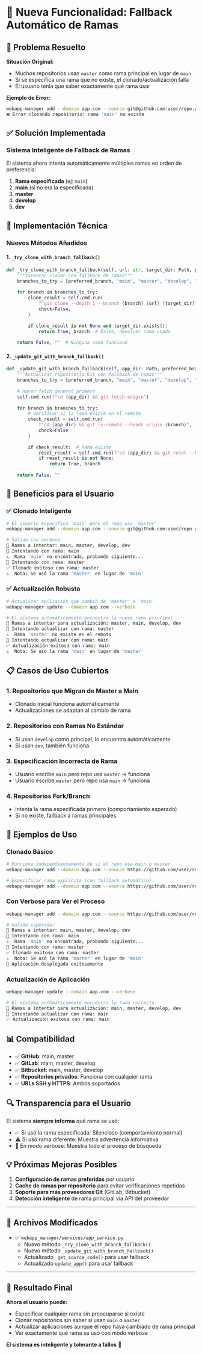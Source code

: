 # 🌿 Nueva Funcionalidad: Fallback Automático de Ramas

## 🎯 Problema Resuelto

**Situación Original:**
- Muchos repositorios usan `master` como rama principal en lugar de `main`
- Si se especifica una rama que no existe, el clonado/actualización falla
- El usuario tenía que saber exactamente qué rama usar

**Ejemplo de Error:**
```bash
webapp-manager add --domain app.com --source git@github.com:user/repo.git --branch main -p 3000
❌ Error clonando repositorio: rama 'main' no existe
```

## ✅ Solución Implementada

### **Sistema Inteligente de Fallback de Ramas**

El sistema ahora intenta automáticamente múltiples ramas en orden de preferencia:

1. **Rama especificada** (ej: `main`) 
2. **main** (si no era la especificada)
3. **master** 
4. **develop**
5. **dev**

## 🔧 Implementación Técnica

### Nuevos Métodos Añadidos

#### 1. `_try_clone_with_branch_fallback()`
```python
def _try_clone_with_branch_fallback(self, url: str, target_dir: Path, preferred_branch: str) -> tuple[bool, str]:
    """Intentar clonar con fallback de ramas"""
    branches_to_try = [preferred_branch, "main", "master", "develop", "dev"]
    
    for branch in branches_to_try:
        clone_result = self.cmd.run(
            f"git clone --depth 1 --branch {branch} {url} {target_dir}",
            check=False,
        )
        
        if clone_result is not None and target_dir.exists():
            return True, branch  # Éxito, devolver rama usada
    
    return False, ""  # Ninguna rama funcionó
```

#### 2. `_update_git_with_branch_fallback()`
```python
def _update_git_with_branch_fallback(self, app_dir: Path, preferred_branch: str) -> tuple[bool, str]:
    """Actualizar repositorio Git con fallback de ramas"""
    branches_to_try = [preferred_branch, "main", "master", "develop", "dev"]
    
    # Hacer fetch general primero
    self.cmd.run(f"cd {app_dir} && git fetch origin")
    
    for branch in branches_to_try:
        # Verificar si la rama existe en el remoto
        check_result = self.cmd.run(
            f"cd {app_dir} && git ls-remote --heads origin {branch}",
            check=False
        )
        
        if check_result:  # Rama existe
            reset_result = self.cmd.run(f"cd {app_dir} && git reset --hard origin/{branch}")
            if reset_result is not None:
                return True, branch
    
    return False, ""
```

## 🚀 Beneficios para el Usuario

### ✅ **Clonado Inteligente**
```bash
# El usuario especifica 'main' pero el repo usa 'master'
webapp-manager add --domain app.com --source git@github.com:user/repo.git --branch main -p 3000

# Salida con verbose:
🌿 Ramas a intentar: main, master, develop, dev
🔄 Intentando con rama: main
⚠️  Rama 'main' no encontrada, probando siguiente...
🔄 Intentando con rama: master  
✅ Clonado exitoso con rama: master
⚠️  Nota: Se usó la rama 'master' en lugar de 'main'
```

### ✅ **Actualización Robusta**
```bash
# Actualizar aplicación que cambió de 'master' a 'main'
webapp-manager update --domain app.com --verbose

# El sistema automáticamente encuentra la nueva rama principal
🌿 Ramas a intentar para actualización: master, main, develop, dev
🔄 Intentando actualizar con rama: master
⚠️  Rama 'master' no existe en el remoto
🔄 Intentando actualizar con rama: main
✅ Actualización exitosa con rama: main
⚠️  Nota: Se usó la rama 'main' en lugar de 'master'
```

## 📋 Casos de Uso Cubiertos

### 1. **Repositorios que Migran de Master a Main**
- Clonado inicial funciona automáticamente
- Actualizaciones se adaptan al cambio de rama

### 2. **Repositorios con Ramas No Estándar**
- Si usan `develop` como principal, lo encuentra automáticamente
- Si usan `dev`, también funciona

### 3. **Especificación Incorrecta de Rama**
- Usuario escribe `main` pero repo usa `master` → funciona
- Usuario escribe `master` pero repo usa `main` → funciona

### 4. **Repositorios Fork/Branch**
- Intenta la rama especificada primero (comportamiento esperado)
- Si no existe, fallback a ramas principales

## 🧪 Ejemplos de Uso

### Clonado Básico
```bash
# Funciona independientemente de si el repo usa main o master
webapp-manager add --domain app.com --source https://github.com/user/repo.git -p 3000

# Especificar rama explícita (con fallback automático)
webapp-manager add --domain app.com --source https://github.com/user/repo.git --branch main -p 3000
```

### Con Verbose para Ver el Proceso
```bash
webapp-manager add --domain app.com --source https://github.com/user/repo.git --branch main -p 3000 --verbose

# Salida esperada:
🌿 Ramas a intentar: main, master, develop, dev
🔄 Intentando con rama: main
⚠️  Rama 'main' no encontrada, probando siguiente...
🔄 Intentando con rama: master
✅ Clonado exitoso con rama: master
⚠️  Nota: Se usó la rama 'master' en lugar de 'main'
🎉 Aplicación desplegada exitosamente
```

### Actualización de Aplicación
```bash
webapp-manager update --domain app.com --verbose

# El sistema automáticamente encuentra la rama correcta
🌿 Ramas a intentar para actualización: main, master, develop, dev
🔄 Intentando actualizar con rama: main
✅ Actualización exitosa con rama: main
```

## 📊 Compatibilidad

- ✅ **GitHub**: main, master
- ✅ **GitLab**: main, master, develop  
- ✅ **Bitbucket**: main, master, develop
- ✅ **Repositorios privados**: Funciona con cualquier rama
- ✅ **URLs SSH y HTTPS**: Ambos soportados

## 🔍 Transparencia para el Usuario

El sistema **siempre informa** qué rama se usó:

- ✅ Si usó la rama especificada: Silencioso (comportamiento normal)
- ⚠️ Si usó rama diferente: Muestra advertencia informativa
- 📝 En modo verbose: Muestra todo el proceso de búsqueda

## 💡 Próximas Mejoras Posibles

1. **Configuración de ramas preferidas** por usuario
2. **Cache de ramas por repositorio** para evitar verificaciones repetidas
3. **Soporte para más proveedores Git** (GitLab, Bitbucket)
4. **Detección inteligente** de rama principal via API del proveedor

---

## 📝 Archivos Modificados

- ✅ `webapp_manager/services/app_service.py`
  - Nuevo método `_try_clone_with_branch_fallback()`
  - Nuevo método `_update_git_with_branch_fallback()`
  - Actualizado `_get_source_code()` para usar fallback
  - Actualizado `update_app()` para usar fallback

---

## 🎉 Resultado Final

**Ahora el usuario puede:**
- Especificar cualquier rama sin preocuparse si existe
- Clonar repositorios sin saber si usan `main` o `master`
- Actualizar aplicaciones aunque el repo haya cambiado de rama principal
- Ver exactamente qué rama se usó con modo verbose

**El sistema es inteligente y tolerante a fallos** 🚀
